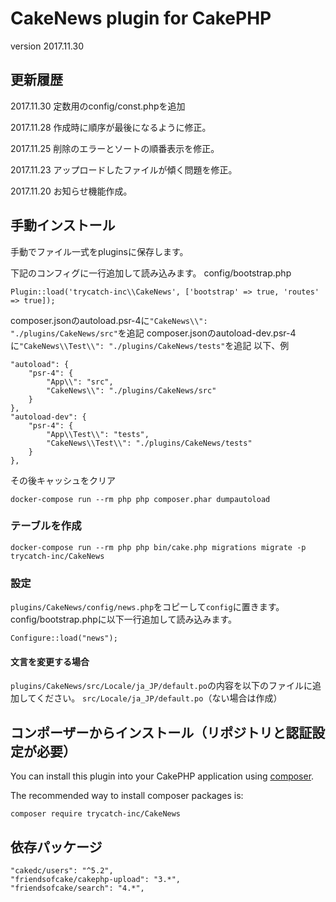 # CakeNews plugin for CakePHP

version 2017.11.30

## 更新履歴

2017.11.30 定数用のconfig/const.phpを追加

2017.11.28 作成時に順序が最後になるように修正。

2017.11.25 削除のエラーとソートの順番表示を修正。

2017.11.23 アップロードしたファイルが傾く問題を修正。

2017.11.20 お知らせ機能作成。


## 手動インストール

手動でファイル一式をpluginsに保存します。

下記のコンフィグに一行追加して読み込みます。
config/bootstrap.php
```
Plugin::load('trycatch-inc\\CakeNews', ['bootstrap' => true, 'routes' => true]);
```

composer.jsonのautoload.psr-4に`"CakeNews\\": "./plugins/CakeNews/src"`を追記
composer.jsonのautoload-dev.psr-4に`"CakeNews\\Test\\": "./plugins/CakeNews/tests"`を追記
以下、例
```
"autoload": {
    "psr-4": {
        "App\\": "src",
        "CakeNews\\": "./plugins/CakeNews/src"
    }
},
"autoload-dev": {
    "psr-4": {
        "App\\Test\\": "tests",
        "CakeNews\\Test\\": "./plugins/CakeNews/tests"
    }
},
```

その後キャッシュをクリア
```
docker-compose run --rm php php composer.phar dumpautoload
```

### テーブルを作成
```
docker-compose run --rm php php bin/cake.php migrations migrate -p trycatch-inc/CakeNews
```

### 設定

`plugins/CakeNews/config/news.php`をコピーして`config`に置きます。
config/bootstrap.phpに以下一行追加して読み込みます。
```
Configure::load("news");
```

#### 文言を変更する場合
`plugins/CakeNews/src/Locale/ja_JP/default.po`の内容を以下のファイルに追加してください。
`src/Locale/ja_JP/default.po`（ない場合は作成）


## コンポーザーからインストール（リポジトリと認証設定が必要）

You can install this plugin into your CakePHP application using [composer](http://getcomposer.org).

The recommended way to install composer packages is:

```
composer require trycatch-inc/CakeNews
```

## 依存パッケージ

```
"cakedc/users": "^5.2",
"friendsofcake/cakephp-upload": "3.*",
"friendsofcake/search": "4.*",
```
